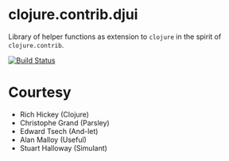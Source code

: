 # clojure.contrib.djui

Library of helper functions as extension to `clojure` in the spirit of
`clojure.contrib`.

[![Build Status](https://travis-ci.org/djui/clojure.contrib.djui.png?branch=master)](https://travis-ci.org/djui/clojure.contrib.djui)

# Courtesy

* Rich Hickey (Clojure)
* Christophe Grand (Parsley)
* Edward Tsech (And-let)
* Alan Malloy (Useful)
* Stuart Halloway (Simulant)

